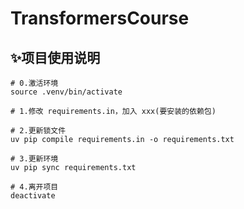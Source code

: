 # TransformersCourse

## ✨项目使用说明
```shell
# 0.激活环境
source .venv/bin/activate

# 1.修改 requirements.in，加入 xxx(要安装的依赖包)

# 2.更新锁文件
uv pip compile requirements.in -o requirements.txt

# 3.更新环境
uv pip sync requirements.txt

# 4.离开项目
deactivate
```
